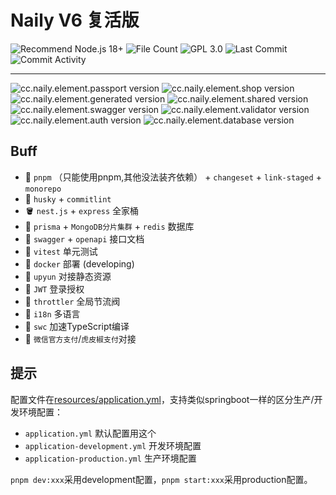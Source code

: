 # Naily V6 复活版

![Recommend Node.js 18+](https://img.shields.io/badge/Recommend%20Node.js-18+-green.svg)
![File Count](https://img.shields.io/github/directory-file-count/nailyjs/Nai-Six)
![GPL 3.0](https://img.shields.io/github/license/nailyjs/Nai-Six)
![Last Commit](https://img.shields.io/github/last-commit/nailyjs/Nai-Six)
![Commit Activity](https://img.shields.io/github/commit-activity/m/nailyjs/Nai-Six)

---

![cc.naily.element.passport version](https://img.shields.io/github/package-json/v/nailyjs/Nai-Six?filename=apps%2Fpassport%2Fpackage.json&label=cc.naily.element.passport)
![cc.naily.element.shop version](https://img.shields.io/github/package-json/v/nailyjs/Nai-Six?filename=apps%2Fshop%2Fpackage.json&label=cc.naily.element.shop)
![cc.naily.element.generated version](https://img.shields.io/github/package-json/v/nailyjs/Nai-Six?filename=libraries%2Fgenerated%2Fpackage.json&label=cc.naily.element.generated)
![cc.naily.element.shared version](https://img.shields.io/github/package-json/v/nailyjs/Nai-Six?filename=libraries%2Fshared%2Fpackage.json&label=cc.naily.element.shared)
![cc.naily.element.swagger version](https://img.shields.io/github/package-json/v/nailyjs/Nai-Six?filename=libraries%2Fswagger%2Fpackage.json&label=cc.naily.element.swagger)
![cc.naily.element.validator version](https://img.shields.io/github/package-json/v/nailyjs/Nai-Six?filename=libraries%2Fswagger%2Fpackage.json&label=cc.naily.element.validator)
![cc.naily.element.auth version](https://img.shields.io/github/package-json/v/nailyjs/Nai-Six?filename=vendors%2Fauth%2Fpackage.json&label=cc.naily.element.auth)
![cc.naily.element.database version](https://img.shields.io/github/package-json/v/nailyjs/Nai-Six?filename=vendors%2Fauth%2Fpackage.json&label=cc.naily.element.database)

## Buff

- 🥣 `pnpm` （只能使用pnpm,其他没法装齐依赖） + `changeset` + `link-staged` + `monorepo`
- 🍕 `husky` + `commitlint`
- 🪣 `nest.js` + `express` 全家桶
- 🧁 `prisma` + `MongoDB分片集群` + `redis` 数据库
- 🍩 `swagger` + `openapi` 接口文档
- 🍿 `vitest` 单元测试
- 🍭 `docker` 部署 (developing)
- 🍬 `upyun` 对接静态资源
- 🍪 `JWT` 登录授权
- 🍫 `throttler` 全局节流阀
- 🍿 `i18n` 多语言
- 🍭 `swc` 加速TypeScript编译
- 🍩 `微信官方支付`/`虎皮椒支付`对接

## 提示

配置文件在[resources/application.yml](resources/application.yml)，支持类似springboot一样的区分生产/开发环境配置：

- `application.yml` 默认配置用这个
- `application-development.yml` 开发环境配置
- `application-production.yml` 生产环境配置

`pnpm dev:xxx`采用development配置，`pnpm start:xxx`采用production配置。
